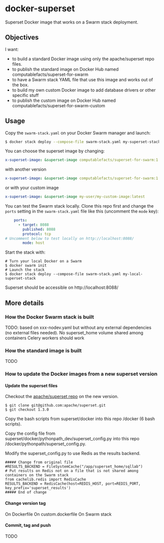 # docker-superset
Superset Docker image that works on a Swarm stack deployment.

## Objectives 

I want:
* to build a standard Docker image using only the apache/superset repo files.
* to publish the standard image on Docker Hub named computablefacts/superset-for-swarm
* to have a Swarm stack YAML file that use this image and works out of the box.
* to build my own custom Docker image to add database drivers or other specific stuff
* to publish the custom image on Docker Hub named computablefacts/superset-for-swarm-custom

## Usage

Copy the `swarm-stack.yaml` on your Docker Swarm manager and launch:

```bash
$ docker stack deploy --compose-file swarm-stack.yaml my-superset-stack
```

You can choose the superset image by changing:
```yaml
x-superset-image: &superset-image computablefacts/superset-for-swarm:1.3.0
```
with another version
```yaml
x-superset-image: &superset-image computablefacts/superset-for-swarm:1.3.2
```
or with your custom image
```yaml
x-superset-image: &superset-image my-user/my-custom-image:latest
```

You can test the Swarm stack locally. Clone this repo first and change the `ports` setting 
in the `swarm-stack.yaml` file like this (uncomment the `mode` key):
```yaml
    ports:
      - target: 8088
        published: 8088
        protocol: tcp
# Uncomment below to test locally on http://localhost:8088/
        mode: host
```
Start the stack with:
```shell
# Turn your local Docker on a Swarm
$ docker swarm init
# Launch the stack
$ docker stack deploy --compose-file swarm-stack.yaml my-local-superset-stack
```

Superset should be accessible on http://localhost:8088/

## More details

### How the Docker Swarm stack is built

TODO: based on xxx-nodev.yaml but without any external dependencies (no external files needed).
No superset_home volume shared among containers
Celery workers should work


### How the standard image is built

TODO

### How to update the Docker images from a new superset version

#### Update the superset files

Checkout the [apache/superset repo](https://github.com/apache/superset) on the new version.

```shell
$ git clone git@github.com:apache/superset.git
$ git checkout 1.3.0
```

Copy the bash scripts from superset/docker into this repo /docker (6 bash scripts).

Copy the config file from superset/docker/pythonpath_dev/superset_config.py into this 
repo /docker/pythonpath/superset_config.py.

Modify the superset_config.py to use Redis as the results backend.

```shell
##### Change from original file
#RESULTS_BACKEND = FileSystemCache("/app/superset_home/sqllab")
# Put results on Redis not on a file that is not shared among containers on the Swarm stack
from cachelib.redis import RedisCache
RESULTS_BACKEND = RedisCache(host=REDIS_HOST, port=REDIS_PORT, key_prefix='superset_results')
##### End of change
```
#### Change version tag

On Dockerfile
On custom.dockerfile
On Swarm stack

#### Commit, tag and push

TODO

